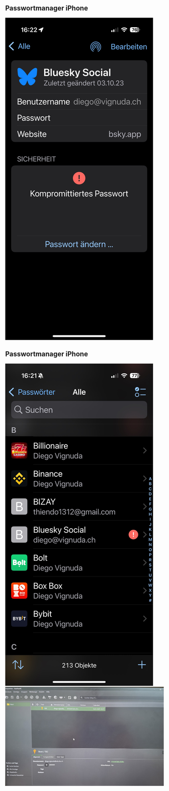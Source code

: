 ## Passwortmanager iPhone

![iPhonePWManager](IMG_1493.png)

## Passwortmanager iPhone

![iPhonePWManager](IMG_1492.png)
![KeePassXC](IMG_1491.jpeg)


